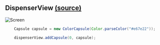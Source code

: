 ## DispenserView [(source)](https://github.com/alorma/capsulecorp/blob/devel/Demo/src/main/java/cat/alorma/capsules/ui/fragment/ColorsFragment.java)

![Screen](https://raw2.github.com/alorma/capsulecorp/master/doc/art/screen_colors.png)

``` java
    Capsule capsule = new ColorCapsule(Color.parseColor("#e67e22"));

    dispenserView.addCapsule(0, capsule);
```